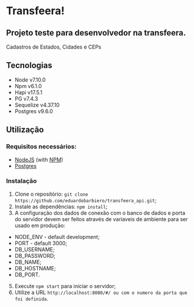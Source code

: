 # Transfeera!
## Projeto teste para desenvolvedor na transfeera.

Cadastros de Estados, Cidades e CEPs

## Tecnologias
* Node v7.10.0
* Npm v6.1.0
* Hapi v17.5.1
* PG v7.4.3
* Sequelize v4.37.10
* Postgres v9.6.0

## Utilização
### Requisitos necessários:
* [NodeJS](http://nodejs.org/) (with [NPM](https://www.npmjs.org/))
* [Postgres](https://www.postgresql.org/download/)

### Instalação
1. Clone o repositório: `git clone https://github.com/eduardobarbiero/transfeera_api.git`;
2. Instale as dependências: `npm install`;
3. A configuração dos dados de conexão com o banco de dados e porta do servidor devem ser feitos através de variaveis de ambiente para ser usado em produção: 
* NODE_ENV - default development;
* PORT - default 3000;
* DB_USERNAME;
* DB_PASSWORD;
* DB_NAME;
* DB_HOSTNAME;
* DB_PORT.
5. Execute `npm start` para iniciar o servidor;
6. Utilize a URL `http://localhost:8080/#/ ou com o numero da porta que foi definida`.
